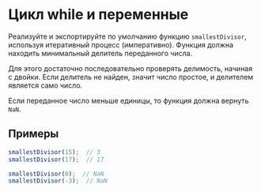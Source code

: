 # Цикл while и переменные

Реализуйте и экспортируйте по умолчанию функцию <code>smallestDivisor</code>, используя итеративный процесс (императивно). Функция должна находить минимальный делитель переданного числа.

Для этого достаточно последовательно проверять делимость, начиная с двойки. Если делитель не найден, значит число простое, и делителем является само число.

Если переданное число меньше единицы, то функция должна вернуть <code>NaN</code>.

## Примеры

```javascript
smallestDivisor(15);  // 3
smallestDivisor(17);  // 17

smallestDivisor(0);  // NaN
smallestDivisor(-3);  // NaN
```
